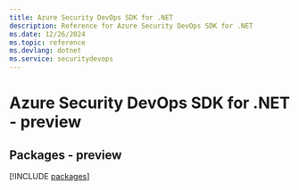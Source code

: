 ```yaml
---
title: Azure Security DevOps SDK for .NET
description: Reference for Azure Security DevOps SDK for .NET
ms.date: 12/26/2024
ms.topic: reference
ms.devlang: dotnet
ms.service: securitydevops
---
```

# Azure Security DevOps SDK for .NET - preview
## Packages - preview
[!INCLUDE [packages](security-devops-index.md)]